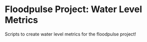# Floodpulse Project: Water Level Metrics

Scripts to create water level metrics for the floodpulse project!
